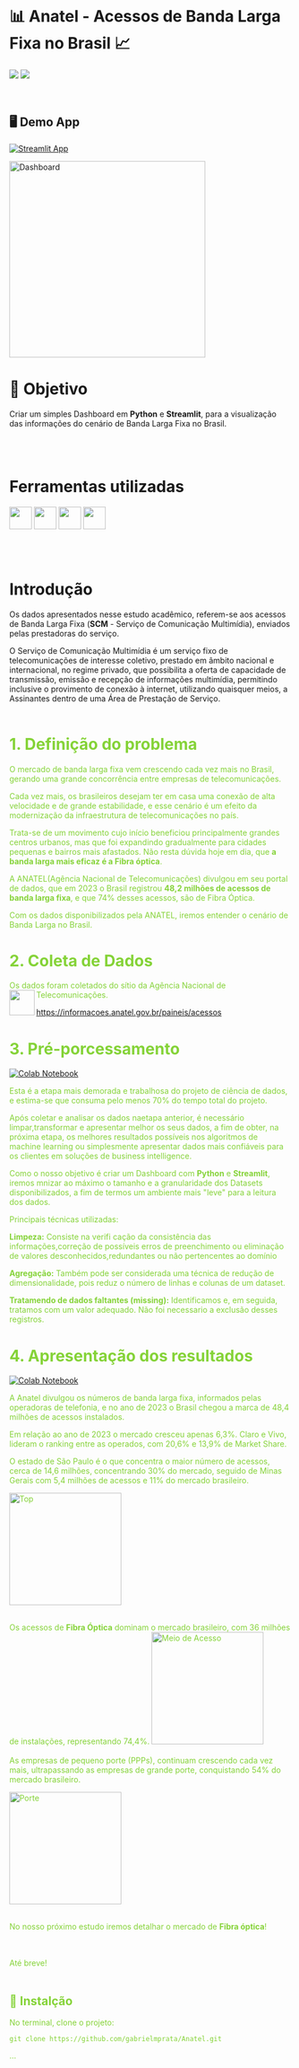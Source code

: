 # :bar_chart: Anatel - Acessos de Banda Larga Fixa no Brasil :chart_with_upwards_trend:

<p align="left">
<img src="http://img.shields.io/static/v1?label=STATUS&message=EM%20DESENVOLVIMENTO&color=RED&style=for-the-badge" #vitrinedev/>  

<img src="http://img.shields.io/static/v1?label=vers%C3%A3o%20do%20projeto&message=v1.5.0&color=red&style=for-the-badge&logo=github"/>
</p>
<br>

## 🖥️ Demo App

[![Streamlit App](https://static.streamlit.io/badges/streamlit_badge_black_white.svg)](https://dashboard-anatel-banda-larga.streamlit.app/)

<img src="https://github.com/gabrielmprata/anatel/assets/119508139/980dc71b-4cea-4d4b-997c-425f4dfdbf3b" alt="Dashboard"  height="350">

<br>



# :radio_button: Objetivo 
Criar um simples Dashboard em **Python** e **Streamlit**, para a visualização das informações do cenário de Banda Larga Fixa no Brasil.

<br><br>
# Ferramentas utilizadas
<img loading="lazy" src="https://cdn.jsdelivr.net/gh/devicons/devicon@latest/icons/python/python-original.svg" width="40" height="40"/> <img src="https://cdn.jsdelivr.net/gh/devicons/devicon@latest/icons/pandas/pandas-original-wordmark.svg" width="40" height="40"/>   <img loading="lazy" src="https://cdn.jsdelivr.net/gh/devicons/devicon@latest/icons/plotly/plotly-original-wordmark.svg" width="40" height="40"/>  <img loading="lazy" src="https://cdn.jsdelivr.net/gh/devicons/devicon@latest/icons/streamlit/streamlit-original-wordmark.svg" width="40" height="40"/>


<br></br>
# Introdução

Os dados apresentados nesse estudo acadêmico, referem-se aos acessos de Banda Larga Fixa (**SCM** - Serviço de Comunicação Multimídia), enviados pelas prestadoras do serviço.

O Serviço de Comunicação Multimídia é um serviço fixo de telecomunicações de interesse coletivo, prestado em âmbito nacional e internacional, no regime privado, que possibilita a oferta de capacidade de transmissão, emissão e recepção de informações multimídia, permitindo inclusive o provimento de conexão à internet, utilizando quaisquer meios, a Assinantes dentro de uma Área de Prestação de Serviço.
<br><br>

# **<font color=#85d338> 1. Definição do problema**
>
O mercado de banda larga fixa vem crescendo cada vez mais no Brasil, gerando uma grande concorrência entre empresas de telecomunicações.
>
Cada vez mais, os brasileiros desejam ter em casa uma conexão de alta velocidade e de grande estabilidade, e esse cenário é um efeito da modernização da infraestrutura de telecomunicações no país.
>
Trata-se de um movimento cujo início beneficiou principalmente grandes centros urbanos, mas que foi expandindo gradualmente para cidades pequenas e bairros mais afastados.
Não resta dúvida hoje em dia, que **a banda larga mais eficaz é a Fibra óptica**.
>
A ANATEL(Agência Nacional de Telecomunicações) divulgou em seu portal de dados, que em 2023 o Brasil registrou **48,2 milhões de acessos de banda larga fixa**, e que 74% desses acessos, são de Fibra Óptica.
>
Com os dados disponibilizados pela ANATEL, iremos entender o cenário de Banda Larga no Brasil.
>
# **<font color=#85d338> 2. Coleta de Dados**
>
Os dados foram coletados do sítio da Agência Nacional de Telecomunicações.<img align="left" width="45" height="45" src="https://upload.wikimedia.org/wikipedia/commons/thumb/5/51/Anatel_Logo.svg/180px-Anatel_Logo.svg.png">
>
https://informacoes.anatel.gov.br/paineis/acessos
<br>
>
# **<font color=#85d338> 3. Pré-porcessamento**
>
[![Colab Notebook](https://colab.research.google.com/assets/colab-badge.svg)](https://colab.research.google.com/github/gabrielmprata/anatel/blob/main/Anatel_PreProcessamento.ipynb)
>
Esta é a etapa mais demorada e trabalhosa do projeto de ciência de dados, e estima-se que consuma pelo menos 70% do tempo total do projeto.
>
Após coletar e analisar os dados naetapa anterior, é necessário limpar,transformar e apresentar melhor os seus dados, a fim de obter, na próxima etapa, os melhores resultados possíveis nos algoritmos de machine learning ou simplesmente apresentar dados mais confiáveis para os clientes em soluções de
business intelligence.
>
Como o nosso objetivo é criar um Dashboard com **Python** e **Streamlit**, iremos mnizar ao máximo o tamanho e a granularidade dos Datasets disponibilizados, a fim de termos um ambiente mais "leve" para a leitura dos dados.
>
Principais técnicas utilizadas:
>
**Limpeza:** Consiste na verifi cação da consistência das informações,correção de possíveis erros de preenchimento ou eliminação de valores desconhecidos,redundantes ou não pertencentes ao domínio
>
**Agregação:** Também pode ser considerada uma técnica de redução de dimensionalidade, pois reduz o número de linhas e colunas de um dataset.
>
**Tratamendo de dados faltantes (missing):** Identificamos e, em seguida, tratamos com um valor adequado. Não foi necessario a exclusão desses registros.
>
# **<font color=#85d338> 4. Apresentação dos resultados**
>
[![Colab Notebook](https://colab.research.google.com/assets/colab-badge.svg)](https://colab.research.google.com/github/gabrielmprata/anatel/blob/main/Anatel_Graficos.ipynb)
>
A Anatel divulgou os números de banda larga fixa, informados pelas operadoras de telefonia,  e no ano de 2023 o Brasil chegou a marca de 48,4 milhões de acessos instalados.
>
Em relação ao ano de 2023 o mercado cresceu apenas 6,3%.
Claro e Vivo, lideram o ranking entre as operados, com 20,6% e 13,9% de Market Share.
>
O estado de São Paulo é o que concentra o maior número de acessos, cerca de 14,6 milhões, concentrando 30% do mercado, seguido de Minas Gerais com 5,4 milhões de acessos e 11% do mercado brasileiro.
>
<img src="https://github.com/gabrielmprata/anatel/assets/119508139/7e2eb4b5-63d7-4d72-b675-7b6c906c9647" alt="Top"  height="200">
<br></br>

Os acessos de **Fibra Óptica** dominam o mercado brasileiro, com 36 milhões de instalações, representando 74,4%.
<img src="https://github.com/gabrielmprata/anatel/assets/119508139/9508e982-4dc2-4cc6-a433-721bf5dfb37b" alt="Meio de Acesso"  height="200">
<br></br>
As empresas de pequeno porte (PPPs), continuam crescendo cada vez mais, ultrapassando as empresas de grande porte, conquistando 54% do mercado brasileiro.
>
<img src="https://github.com/gabrielmprata/anatel/assets/119508139/e0f258de-4aaf-47d6-b840-f5dcde7c0b77" alt="Porte"  height="200">
<br></br>

No nosso próximo estudo iremos detalhar o mercado de **Fibra óptica**!

<br></br>
Até breve!
<br></br>
## :floppy_disk: Instalção 

No terminal, clone o projeto: 

```
git clone https://github.com/gabrielmprata/Anatel.git
```

... 

